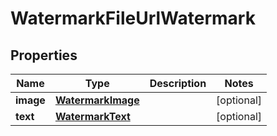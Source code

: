 

# WatermarkFileUrlWatermark


## Properties

| Name | Type | Description | Notes |
|------------ | ------------- | ------------- | -------------|
|**image** | [**WatermarkImage**](WatermarkImage.md) |  |  [optional] |
|**text** | [**WatermarkText**](WatermarkText.md) |  |  [optional] |



